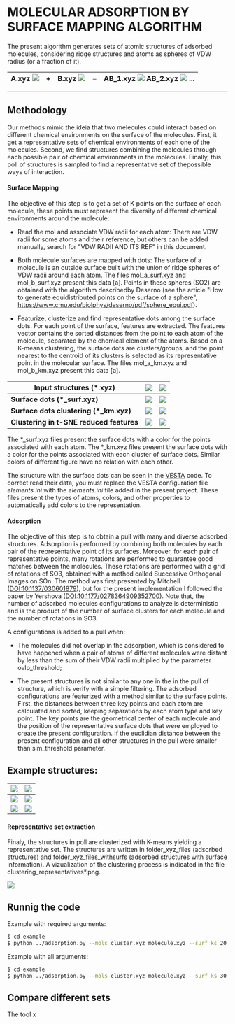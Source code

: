 # MOLECULAR ADSORPTION BY SURFACE MAPPING ALGORITHM

The present algorithm generates sets of atomic structures of adsorbed molecules, considering ridge structures and atoms as spheres of VDW radius (or a fraction of it).

| A.xyz ![](.figures/cluster.png)  | **+** | B.xyz ![](.figures/molecule.png) | **=** | AB_1.xyz ![](.figures/99.png)  AB_2.xyz ![](.figures/97.png) ... |
|----------------------------------|-------|----------------------------------|-----|------------------------------------------------------------------|

---

## Methodology

Our methods mimic the ideia that two melecules could interact based on different chemical environments on the surface of the molecules. First, it get a representative sets of chemical environments of each one of the molecules. Second, we find structures combining the molecules through each possible pair of chemical environments in the molecules. Finally, this poll of structures is sampled to find a representative set of thepossible ways of interaction.

#### Surface Mapping

The objective of this step is to get a set of K points on the surface of each molecule, these points must represent the diversity of different chemical environments around the molecule:

- Read the mol and associate VDW radii for each atom:
    There are VDW radii for some atoms and their reference, but others can be
    added manually, search for "VDW RADII AND ITS REF" in this document.

- Both molecule surfaces are mapped with dots:
    The surface of a molecule is an outside surface built with the union of  ridge spheres of VDW radii around each atom. The files mol_a_surf.xyz and mol_b_surf.xyz present this data [a]. Points in these spheres (SO2) are obtained with the algorithm describedby Deserno (see the article "How to generate equidistributed points on the surface of a sphere", https://www.cmu.edu/biolphys/deserno/pdf/sphere_equi.pdf).

- Featurize, clusterize and find representative dots among the surface dots.
    For each point of the surface, features are extracted. The features vector contains the sorted distances from the point to each atom of the molecule, separated by the chemical element of the atoms. Based on a K-means clustering, the surface dots are clusters/groups, and the point nearest to the centroid of its clusters is selected as its representative point in the molecular surface. The files mol_a_km.xyz and mol_b_km.xyz present this data [a].

| Input structures (*.xyz)   | ![](.figures/cluster.png)      | ![](.figures/molecule.png)
|---------------------------|-------------------------------|---------------------------
| **Surface dots (*_surf.xyz)**         | ![](.figures/cluster_surf.png) | ![](.figures/molecule_surf.png)
| **Surface dots clustering (*_km.xyz)** | ![](.figures/cluster_km.png)   | ![](.figures/molecule_km.png)
| **Clustering in t-SNE reduced features** | ![](.figures/cluster_km_tsne.png) | ![](.figures/molecule_km_tsne.png)

The \*_surf.xyz files present the surface dots with a color for the points associated with each atom. The \*_km.xyz files present the surface dots with a color for the points associated with each cluster of surface dots. Similar colors of different figure have no relation with each other.

The structure with the surface dots can be seen in the [VESTA](https://jp-minerals.org/vesta/en/download.html) code. To correct read their data, you must replace the VESTA configuration file *elements.ini* with the *elements.ini* file added in the present project. These files present the types of atoms, colors, and other properties to automatically add colors to the representation.

#### Adsorption

The objective of this step is to obtain a pull with many and diverse adsorbed structures. Adsorption is performed by combining both molecules by each pair of the representative point of its surfaces. Moreover, for each pair of representative points, many rotations are performed to guarantee good matches between the molecules. These rotations are performed with a grid of rotations of SO3, obtained with a method called Successive Orthogonal Images on SOn. The method was first presented by Mitchell ([DOI:10.1137/030601879](https://doi.org/10.1137/030601879)), but for the present implementation I followed the paper by Yershova ([DOI:10.1177/0278364909352700](https://doi.org/10.1177/0278364909352700)). Note that, the number of adsorbed molecules configurations to analyze is deterministic and is the product of the number of surface clusters for each molecule and the number of rotations in SO3.

A configurations is added to a pull when:
 - The molecules did not overlap in the adsorption, which is considered to have happened when a pair of atoms of different molecules were distant by less than the sum of their VDW radii multiplied by the parameter ovlp_threshold;

 - The present structures is not similar to any one in the in the pull of structure, which is verify with a simple filtering. The adsorbed configurations are featurized with a method similar to the surface points. First, the distances between three key points and each atom are calculated and sorted, keeping separations by each atom type and key point. The key points are the geometrical center of each molecule and the position of the representative surface dots that were employed to create the present configuration. If the euclidian distance between the present configuration and all other structures in the pull were smaller than sim_threshold parameter.

Example structures:
---
| ![](.figures/97.png) | ![](.figures/97_surf_km.png)
|---------------------|-----------------------------|
| ![](.figures/99.png) | ![](.figures/99_surf_km.png)
| ![](.figures/98.png) | ![](.figures/98_surf_km.png)

#### Representative set extraction

Finaly, the structures in poll are clusterized with K-means yielding a representative set. The structures are written in folder_xyz_files (adsorbed structures) and folder_xyz_files_withsurfs (adsorbed structures with surface information).
A vizualization of the clustering process is indicated in the file clustering_representatives*.png.

![](.figures/clustering_representatives_2.png)

## Runnig the code

Example with required arguments:
```bash
$ cd example
$ python ../adsorption.py --mols cluster.xyz molecule.xyz --surf_ks 20 10 --n_final 100
```

Example with all arguments:
```bash
$ cd example
$ python ../adsorption.py --mols cluster.xyz molecule.xyz --surf_ks 30 10 --n_final 100 --surf_d 10 --n_repeat_km 20 --n_rot 100 --ovlp_threshold 0.90 --sim_threshold  0.04 --out_sufix _2
```

## Compare different sets

The tool x
